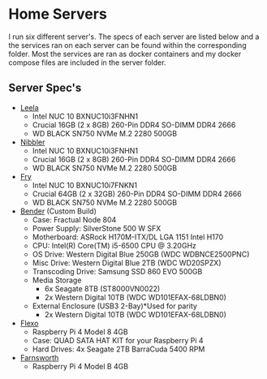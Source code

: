 # Home Servers
I run six different server's. The specs of each server are listed below and a the services ran on each server can be found within the corresponding folder. Most the services are ran as docker containers and my docker compose files are included in the server folder.

## Server Spec's
* [Leela](leela/README.md)
  * Intel NUC 10 BXNUC10i3FNHN1
  * Crucial 16GB (2 x 8GB) 260-Pin DDR4 SO-DIMM DDR4 2666
  * WD BLACK SN750 NVMe M.2 2280 500GB
* [Nibbler](nibbler/README.md)
  * Intel NUC 10 BXNUC10i3FNHN1
  * Crucial 16GB (2 x 8GB) 260-Pin DDR4 SO-DIMM DDR4 2666
  * WD BLACK SN750 NVMe M.2 2280 500GB
* [Fry](fry/README.md)
  * Intel NUC 10 BXNUC10i7FNKN1
  * Crucial 64GB (2 x 32GB) 260-Pin DDR4 SO-DIMM DDR4 2666
  * WD BLACK SN750 NVMe M.2 2280 500GB
* [Bender](bender/README.md) (Custom Build)
  * Case: Fractual Node 804
  * Power Supply: SilverStone 500 W SFX
  * Motherboard: ASRock H170M-ITX/DL LGA 1151 Intel H170 
  * CPU: Intel(R) Core(TM) i5-6500 CPU @ 3.20GHz
  * OS Drive: Western Digital Blue 250GB (WDC WDBNCE2500PNC)
  * Misc Drive: Western Digital Blue 2TB (WDC WD20SPZX) 
  * Transcoding Drive: Samsung SSD 860 EVO 500GB
  * Media Storage
    - 6x Seagate 8TB (ST8000VN0022)
    - 2x Western Digital 10TB (WDC WD101EFAX-68LDBN0)
  * External Enclosure (USB3 2-Bay)*Used for parity
    - 2x Western Digital 10TB (WDC WD101EFAX-68LDBN0)
* [Flexo](flexo/README.md)
  * Raspberry Pi 4 Model 8 4GB
  * Case: QUAD SATA HAT KIT for your Raspberry Pi 4
  * Hard Drives: 4x Seagate 2TB BarraCuda 5400 RPM
* [Farnsworth](farnsworth/README.md)
  *  Raspberry Pi 4 Model B 4GB

